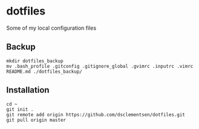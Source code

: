 dotfiles
========

Some of my local configuration files

Backup
------

```
mkdir dotfiles_backup
mv .bash_profile .gitconfig .gitignore_global .gvimrc .inputrc .vimrc README.md ./dotfiles_backup/
```

Installation
------------

```
cd ~
git init .
git remote add origin https://github.com/dsclementsen/dotfiles.git
git pull origin master
```
